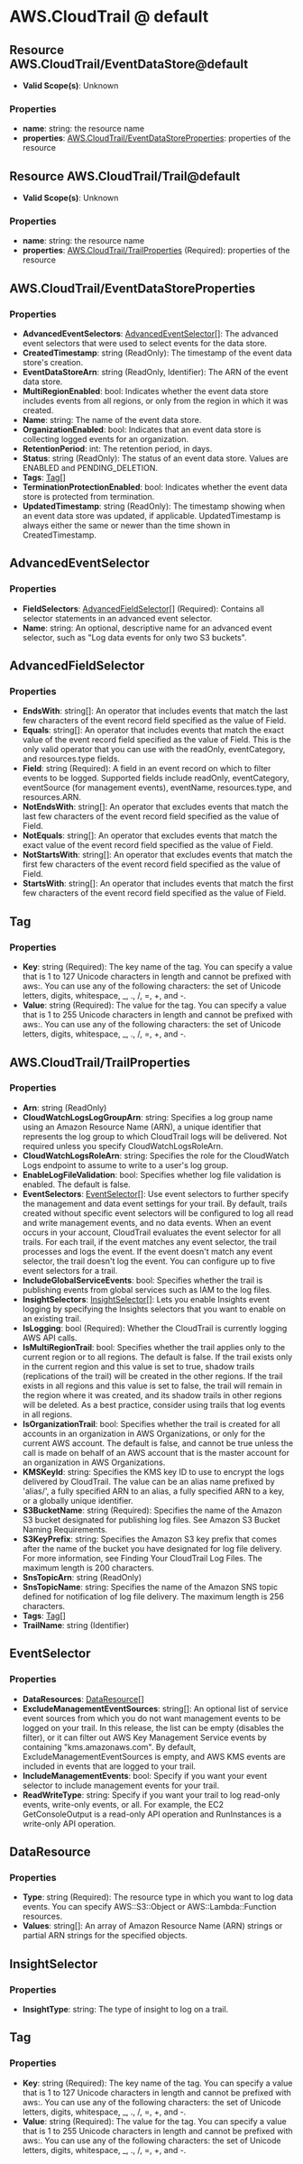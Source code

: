# AWS.CloudTrail @ default

## Resource AWS.CloudTrail/EventDataStore@default
* **Valid Scope(s)**: Unknown
### Properties
* **name**: string: the resource name
* **properties**: [AWS.CloudTrail/EventDataStoreProperties](#awscloudtraileventdatastoreproperties): properties of the resource

## Resource AWS.CloudTrail/Trail@default
* **Valid Scope(s)**: Unknown
### Properties
* **name**: string: the resource name
* **properties**: [AWS.CloudTrail/TrailProperties](#awscloudtrailtrailproperties) (Required): properties of the resource

## AWS.CloudTrail/EventDataStoreProperties
### Properties
* **AdvancedEventSelectors**: [AdvancedEventSelector](#advancedeventselector)[]: The advanced event selectors that were used to select events for the data store.
* **CreatedTimestamp**: string (ReadOnly): The timestamp of the event data store's creation.
* **EventDataStoreArn**: string (ReadOnly, Identifier): The ARN of the event data store.
* **MultiRegionEnabled**: bool: Indicates whether the event data store includes events from all regions, or only from the region in which it was created.
* **Name**: string: The name of the event data store.
* **OrganizationEnabled**: bool: Indicates that an event data store is collecting logged events for an organization.
* **RetentionPeriod**: int: The retention period, in days.
* **Status**: string (ReadOnly): The status of an event data store. Values are ENABLED and PENDING_DELETION.
* **Tags**: [Tag](#tag)[]
* **TerminationProtectionEnabled**: bool: Indicates whether the event data store is protected from termination.
* **UpdatedTimestamp**: string (ReadOnly): The timestamp showing when an event data store was updated, if applicable. UpdatedTimestamp is always either the same or newer than the time shown in CreatedTimestamp.

## AdvancedEventSelector
### Properties
* **FieldSelectors**: [AdvancedFieldSelector](#advancedfieldselector)[] (Required): Contains all selector statements in an advanced event selector.
* **Name**: string: An optional, descriptive name for an advanced event selector, such as "Log data events for only two S3 buckets".

## AdvancedFieldSelector
### Properties
* **EndsWith**: string[]: An operator that includes events that match the last few characters of the event record field specified as the value of Field.
* **Equals**: string[]: An operator that includes events that match the exact value of the event record field specified as the value of Field. This is the only valid operator that you can use with the readOnly, eventCategory, and resources.type fields.
* **Field**: string (Required): A field in an event record on which to filter events to be logged. Supported fields include readOnly, eventCategory, eventSource (for management events), eventName, resources.type, and resources.ARN.
* **NotEndsWith**: string[]: An operator that excludes events that match the last few characters of the event record field specified as the value of Field.
* **NotEquals**: string[]: An operator that excludes events that match the exact value of the event record field specified as the value of Field.
* **NotStartsWith**: string[]: An operator that excludes events that match the first few characters of the event record field specified as the value of Field.
* **StartsWith**: string[]: An operator that includes events that match the first few characters of the event record field specified as the value of Field.

## Tag
### Properties
* **Key**: string (Required): The key name of the tag. You can specify a value that is 1 to 127 Unicode characters in length and cannot be prefixed with aws:. You can use any of the following characters: the set of Unicode letters, digits, whitespace, _, ., /, =, +, and -.
* **Value**: string (Required): The value for the tag. You can specify a value that is 1 to 255 Unicode characters in length and cannot be prefixed with aws:. You can use any of the following characters: the set of Unicode letters, digits, whitespace, _, ., /, =, +, and -.

## AWS.CloudTrail/TrailProperties
### Properties
* **Arn**: string (ReadOnly)
* **CloudWatchLogsLogGroupArn**: string: Specifies a log group name using an Amazon Resource Name (ARN), a unique identifier that represents the log group to which CloudTrail logs will be delivered. Not required unless you specify CloudWatchLogsRoleArn.
* **CloudWatchLogsRoleArn**: string: Specifies the role for the CloudWatch Logs endpoint to assume to write to a user's log group.
* **EnableLogFileValidation**: bool: Specifies whether log file validation is enabled. The default is false.
* **EventSelectors**: [EventSelector](#eventselector)[]: Use event selectors to further specify the management and data event settings for your trail. By default, trails created without specific event selectors will be configured to log all read and write management events, and no data events. When an event occurs in your account, CloudTrail evaluates the event selector for all trails. For each trail, if the event matches any event selector, the trail processes and logs the event. If the event doesn't match any event selector, the trail doesn't log the event. You can configure up to five event selectors for a trail.
* **IncludeGlobalServiceEvents**: bool: Specifies whether the trail is publishing events from global services such as IAM to the log files.
* **InsightSelectors**: [InsightSelector](#insightselector)[]: Lets you enable Insights event logging by specifying the Insights selectors that you want to enable on an existing trail.
* **IsLogging**: bool (Required): Whether the CloudTrail is currently logging AWS API calls.
* **IsMultiRegionTrail**: bool: Specifies whether the trail applies only to the current region or to all regions. The default is false. If the trail exists only in the current region and this value is set to true, shadow trails (replications of the trail) will be created in the other regions. If the trail exists in all regions and this value is set to false, the trail will remain in the region where it was created, and its shadow trails in other regions will be deleted. As a best practice, consider using trails that log events in all regions.
* **IsOrganizationTrail**: bool: Specifies whether the trail is created for all accounts in an organization in AWS Organizations, or only for the current AWS account. The default is false, and cannot be true unless the call is made on behalf of an AWS account that is the master account for an organization in AWS Organizations.
* **KMSKeyId**: string: Specifies the KMS key ID to use to encrypt the logs delivered by CloudTrail. The value can be an alias name prefixed by 'alias/', a fully specified ARN to an alias, a fully specified ARN to a key, or a globally unique identifier.
* **S3BucketName**: string (Required): Specifies the name of the Amazon S3 bucket designated for publishing log files. See Amazon S3 Bucket Naming Requirements.
* **S3KeyPrefix**: string: Specifies the Amazon S3 key prefix that comes after the name of the bucket you have designated for log file delivery. For more information, see Finding Your CloudTrail Log Files. The maximum length is 200 characters.
* **SnsTopicArn**: string (ReadOnly)
* **SnsTopicName**: string: Specifies the name of the Amazon SNS topic defined for notification of log file delivery. The maximum length is 256 characters.
* **Tags**: [Tag](#tag)[]
* **TrailName**: string (Identifier)

## EventSelector
### Properties
* **DataResources**: [DataResource](#dataresource)[]
* **ExcludeManagementEventSources**: string[]: An optional list of service event sources from which you do not want management events to be logged on your trail. In this release, the list can be empty (disables the filter), or it can filter out AWS Key Management Service events by containing "kms.amazonaws.com". By default, ExcludeManagementEventSources is empty, and AWS KMS events are included in events that are logged to your trail.
* **IncludeManagementEvents**: bool: Specify if you want your event selector to include management events for your trail.
* **ReadWriteType**: string: Specify if you want your trail to log read-only events, write-only events, or all. For example, the EC2 GetConsoleOutput is a read-only API operation and RunInstances is a write-only API operation.

## DataResource
### Properties
* **Type**: string (Required): The resource type in which you want to log data events. You can specify AWS::S3::Object or AWS::Lambda::Function resources.
* **Values**: string[]: An array of Amazon Resource Name (ARN) strings or partial ARN strings for the specified objects.

## InsightSelector
### Properties
* **InsightType**: string: The type of insight to log on a trail.

## Tag
### Properties
* **Key**: string (Required): The key name of the tag. You can specify a value that is 1 to 127 Unicode characters in length and cannot be prefixed with aws:. You can use any of the following characters: the set of Unicode letters, digits, whitespace, _, ., /, =, +, and -.
* **Value**: string (Required): The value for the tag. You can specify a value that is 1 to 255 Unicode characters in length and cannot be prefixed with aws:. You can use any of the following characters: the set of Unicode letters, digits, whitespace, _, ., /, =, +, and -.

